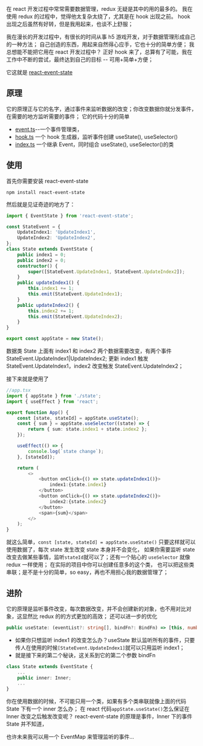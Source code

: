 在 react 开发过程中常常需要数据管理，redux 无疑是其中的用的最多的。
我在使用 redux 的过程中，觉得他太复杂太绕了，尤其是在 hook 出现之前。
hook 出现之后虽然有好转，但是我用起来，也谈不上舒服；

我在漫长的开发过程中，有很长的时间从事 h5 游戏开发，对于数据管理形成自己的一种方法；
自己创造的东西，用起来自然得心应手，它也十分的简单方便；
我总想能不能把它用在 react 开发过程中？
正好 hook 来了，总算有了可能，我在工作中不断的尝试，最终达到自己的目标 -- 可用+简单+方便；

它这就是 [react-event-state](https://github.com/zsytssk/event-state)

## 原理

它的原理正与它的名字，通过事件来监听数据的改变；你改变数据你就分发事件，在需要的地方监听需要的事件；
它的代码十分的简单

-   [event.ts](https://github.com/zsytssk/event-state/blob/master/event.ts)--一个事件管理类，
-   [hook.ts](https://github.com/zsytssk/event-state/blob/master/hooks.ts) 一个 hook 生成器，监听事件创建 useState(), useSelector()
-   [index.ts](https://github.com/zsytssk/event-state/blob/master/index.ts) 一个继承 Event，同时组合 useState(), useSelector()的类

## 使用

首先你需要安装 react-event-state

```
npm install react-event-state
```

然后就是见证奇迹的地方了：

```ts
import { EventState } from 'react-event-state';

const StateEvent = {
    UpdateIndex1: 'UpdateIndex1',
    UpdateIndex2: 'UpdateIndex2',
};
class State extends EventState {
    public index1 = 0;
    public index2 = 0;
    constructor() {
        super([StateEvent.UpdateIndex1, StateEvent.UpdateIndex2]);
    }
    public updateIndex1() {
        this.index1 += 1;
        this.emit(StateEvent.UpdateIndex1);
    }
    public updateIndex2() {
        this.index2 += 1;
        this.emit(StateEvent.UpdateIndex2);
    }
}

export const appState = new State();
```

数据类 State 上面有 index1 和 index2 两个数据需要改变，有两个事件 StateEvent.UpdateIndex1|UpdateIndex2;
更新 index1 触发 StateEvent.UpdateIndex1，index2 改变触发 StateEvent.UpdateIndex2；

接下来就是使用了

```ts
//app.tsx
import { appState } from './state';
import { useEffect } from 'react';

export function App() {
    const [state, stateId] = appState.useState();
    const { sum } = appState.useSelector((state) => {
        return { sum: state.index1 + state.index2 };
    });

    useEffect(() => {
        console.log(`state change`);
    }, [stateId]);

    return (
        <>
            <button onClick={() => state.updateIndex1()}>
                index1:{state.index1}
            </button>
            <button onClick={() => state.updateIndex2()}>
                index2:{state.index2}
            </button>
            <span>{sum}</span>
        </>
    );
}
```

就这么简单，`const [state, stateId] = appState.useState()` 只要这样就可以使用数据了，每次 state 发生改变 state 本身并不会变化， 如果你需要监听 state 改变去做某些事情，监听`stateId`就可以了；还有一个贴心的 `useSelector` 就像 redux 一样使用；
在实际的项目中你可以创建任意多的这个类， 也可以把这些类串联；是不是十分的简单，so easy，再也不用担心我的数据管理了；

## 进阶

它的原理是监听事件改变，每次数据改变，并不会创建新的对象，也不用对比对象，这显然比 redux 的的方式更加的高效；
还可以进一步的优化

```ts
public useState: (eventList?: string[], bindFn?: BindFn) => [this, number];
```

-   如果你只想监听 index1 的改变怎么办？useState 默认监听所有的事件，只要传人在使用的时候`[StateEvent.UpdateIndex1]`就可以只用监听 index1；
-   就是接下来的第二个秘诀，这关系到它的第二个参数 bindFn

```ts
class State extends EventState {
    ...
    public inner: Inner;
    ...
}
```

你在使用数据的时候，不可能只用一个类，如果有多个类串联就像上面的代码 State 下有一个 inner 怎么办；
在 react 代码`appState.useState()`怎么保证在 Inner 改变之后触发改变呢？
react-event-state 的原理是事件，Inner 下的事件 State 并不知道，

也许未来我可以用一个 EventMap 来管理监听的事件...

